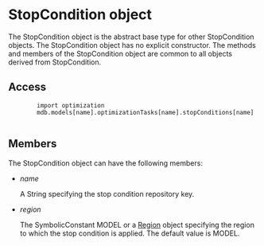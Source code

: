 # StopCondition object

The StopCondition object is the abstract base type for other StopCondition objects. The StopCondition object has no explicit constructor. The methods and members of the StopCondition object are common to all objects derived from StopCondition.

## Access

```
        import optimization
        mdb.models[name].optimizationTasks[name].stopConditions[name]
      
```

## Members

The StopCondition object can have the following members:

- *name*

  A String specifying the stop condition repository key.

- *region*

  The SymbolicConstant MODEL or a [Region](https://help.3ds.com/2022/english/DSSIMULIA_Established/SIMACAEKERRefMap/simaker-c-regionpyc.htm?ContextScope=all) object specifying the region to which the stop condition is applied. The default value is MODEL.